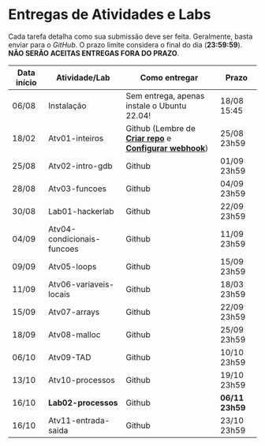# Entregas de Atividades e Labs

Cada tarefa detalha como sua submissão deve ser feita. Geralmente, basta enviar para o *GitHub*. O prazo limite considera o final do dia (**23:59:59**). **NÃO SERÃO ACEITAS ENTREGAS FORA DO PRAZO**. 


| Data início | Atividade/Lab                                                              | Como entregar   | Prazo              |
|-------------|----------------------------------------------------------------------------|-----------------|--------------------|
| 06/08 | Instalação | Sem entrega, apenas instale o Ubuntu 22.04! | 18/08 15:45 |
| 18/02 | Atv01-inteiros | Github (Lembre de **[Criar repo](https://classroom.github.com/a/-m-MAIA9)** e **[Configurar webhook](./dicas/tutorial_servidor_testes.pdf)**) | 25/08 23h59 |
| 25/08 | Atv02-intro-gdb | Github | 01/09 23h59 |
| 28/08 | Atv03-funcoes | Github | 04/09 23h59 |
| 30/08 | Lab01-hackerlab  | Github | 22/09 23h59 |
| 04/09 | Atv04-condicionais-funcoes | Github | 11/09 23h59 |
| 09/09 | Atv05-loops | Github | 15/09 23h59 |
| 11/09 | Atv06-variaveis-locais | Github | 18/03 23h59 |
| 15/09 | Atv07-arrays | Github | 22/09 23h59 |
| 18/09 | Atv08-malloc | Github | 25/09 23h59 |
| 06/10 | Atv09-TAD  | Github | 10/10 23h59 |
| 13/10 | Atv10-processos | Github | 19/10 23h59 |
| 16/10 | **Lab02-processos** | Github | **06/11  23h59** |
| 16/10 | Atv11-entrada-saida | Github | 23/10 23h59 |
<!--
| 08/05 | Atv12-threads | Github | 15/05 23h59 |
| 05/13 | **Lab03-threads** | Github | **31/05  23h59** |  
| 15/05 | Atv13-barrier | Github | 22/05 23h59 | -->


